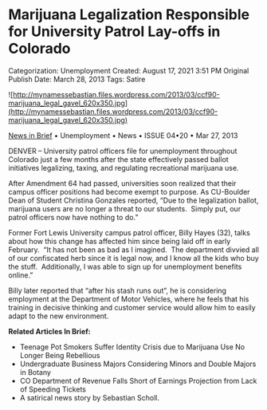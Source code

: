 # Marijuana Legalization Responsible for University Patrol Lay-offs in Colorado

Categorization: Unemployment
Created: August 17, 2021 3:51 PM
Original Publish Date: March 28, 2013
Tags: Satire

![http://mynamessebastian.files.wordpress.com/2013/03/ccf90-marijuana_legal_gavel_620x350.jpg](http://mynamessebastian.files.wordpress.com/2013/03/ccf90-marijuana_legal_gavel_620x350.jpg)

[News in Brief](http://www.blogger.com/blogger.g?blogID=554041756822669838) • Unemployment • News  • ISSUE 04•20 •  Mar 27, 2013

DENVER – University patrol officers file for unemployment throughout Colorado just a few months after the state effectively passed ballot initiatives legalizing, taxing, and regulating recreational marijuana use.

After Amendment 64 had passed, universities soon realized that their campus officer positions had become exempt to purpose. As CU-Boulder Dean of Student Christina Gonzales reported, “Due to the legalization ballot, marijuana users are no longer a threat to our students.  Simply put, our patrol officers now have nothing to do.”

Former Fort Lewis University campus patrol officer, Billy Hayes (32), talks about how this change has affected him since being laid off in early February.  “It has not been as bad as I imagined.  The department divvied all of our confiscated herb since it is legal now, and I know all the kids who buy the stuff.  Additionally, I was able to sign up for unemployment benefits online.”

Billy later reported that “after his stash runs out”, he is considering employment at the Department of Motor Vehicles, where he feels that his training in decisive thinking and customer service would allow him to easily adapt to the new environment.

**Related Articles In Brief:**

- Teenage Pot Smokers Suffer Identity Crisis due to Marijuana Use No Longer Being Rebellious
- Undergraduate Business Majors Considering Minors and Double Majors in Botany
- CO Department of Revenue Falls Short of Earnings Projection from Lack of Speeding Tickets
- A satirical news story by Sebastian Scholl.